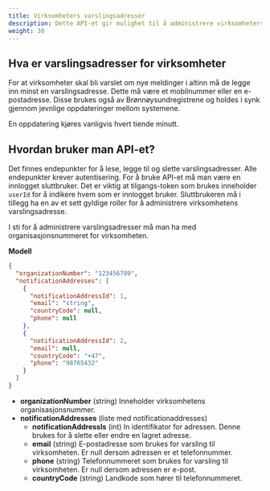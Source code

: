 ```yaml
---
title: Virksomheters varslingsadresser
description: Dette API-et gir mulighet til å administrere virksomheters varslingsadresser
weight: 30
---
```


## Hva er varslingsadresser for virksomheter
For at virksomheter skal bli varslet om nye meldinger i altinn må de legge inn minst en varslingsadresse. Dette må være et mobilnummer eller en e-postadresse. 
Disse brukes også av Brønnøysundregistrene og holdes i synk gjennom jevnlige oppdateringer mellom systemene. 

En oppdatering kjøres vanligvis hvert tiende minutt. 


## Hvordan bruker man API-et?
Det finnes endepunkter for å lese, legge til og slette varslingsadresser. 
Alle endepunkter krever autentisering. For å bruke API-et må man være en innlogget sluttbruker. Det er viktig at tilgangs-token som brukes inneholder `userId` for å indikere hvem som er innlogget bruker. 
Sluttbrukeren må i tillegg ha en av et sett gyldige roller for å administrere virksomhetens varslingsadresse.

I sti for å administrere varslingsadresser må man ha med organisasjonsnummeret for virksomheten.

**Modell**
```json
{
  "organizationNumber": "123456789",
  "notificationAddresses": [
    {
      "notificationAddressId": 1,
      "email": "string",
      "countryCode": null,
      "phone": null
    },
    {
      "notificationAddressId": 2,
      "email": null,
      "countryCode": "+47",
      "phone": "98765432"
    }
  ]
}
```
* **organizationNumber** (string) Inneholder virksomhetens organisasjonsnummer. 
* **notificationAddresses** (liste med notificationaddresses)
    * **notificationAddressIs** (int) In identifikator for adressen. Denne brukes for å slette eller endre en lagret adresse.
    * **email** (string) E-postadresse som brukes for varsling til virksomheten. Er null dersom adressen er et telefonnummer.
    * **phone** (string) Telefonnummeret som brukes for varsling til virksomheten. Er null dersom adressen er e-post. 
    * **countryCode** (string) Landkode som hører til telefonnummeret. 
